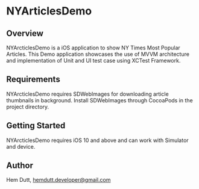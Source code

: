 # NYArticlesDemo

## Overview

NYArcticlesDemo is a iOS application to show NY Times Most Popular Articles. This Demo application showcases the use of MVVM architecture and implementation of Unit and UI test case using XCTest Framework.

## Requirements

NYArcticlesDemo requires SDWebImages for downloading article thumbnails in background. Install SDWebImages through CocoaPods in the project directory.

## Getting Started

NYArcticlesDemo requires iOS 10 and above and can work with Simulator and device.

## Author

Hem Dutt, hemdutt.developer@gmail.com


